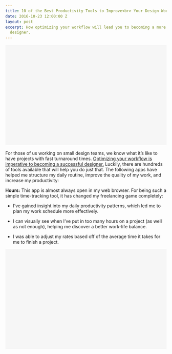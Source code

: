 ```yaml
---
title: 10 of the Best Productivity Tools to Improve<br> Your Design Workflow
date: 2016-10-23 12:00:00 Z
layout: post
excerpt: How optimizing your workflow will lead you to becoming a more successful
  designer.
---
```


![rectangle](/img/rectangle.png)

For those of us working on small design teams, we know what it’s like to have projects with fast turnaround times. [Optimizing your workflow is imperative to becoming a successful designer.](http://#) <i class="fa fa-twitter" aria-hidden="true"></i>  Luckily, there are hundreds of tools available that will help you do just that. The following apps have helped me structure my daily routine, improve the quality of my work, and increase my productivity:

**Hours:**  This app is almost always open in my web browser. For being such a simple time-tracking tool, it has changed my freelancing game completely:

* I’ve gained insight into my daily productivity patterns, which led me to plan my work schedule more effectively.

* I can visually see when I’ve put in too many hours on a project (as well as not enough), helping me discover a better work-life balance.

* I was able to adjust my rates based off of the average time it takes for me to finish a project.

![rectangle](/img/rectangle.png)
